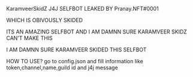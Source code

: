 KaramveerSkidZ J4J SELFBOT LEAKED BY Pranay.NFT#0001

WHICH IS OBIVOUSLY SKIDED

ITS AN AMAZING SELFBOT AND I AM DAMNN SURE KARAMVEER SKIDZ CAN'T MAKE THIS

I AM DAMNN SURE KARAMVEER SKIDED THIS SELFBOT 



HOW TO USE?
go to config.json and fill information like token,channel,name,guild id and j4j message
